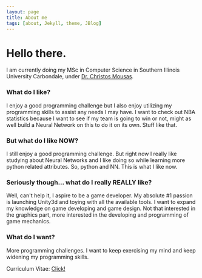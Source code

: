 ```yaml
---
layout: page
title: About me
tags: [about, Jekyll, theme, JBlog]
---
```

# Hello there.

I am currently doing my MSc in Computer Science in Southern Illinois University Carbondale, under [Dr. Christos Mousas](https://sites.google.com/site/chrismousas/).

### [](#header-3)What do I like?

I enjoy a good programming challenge but I also enjoy utilizing my programming skills to assist any needs I may have. I want to check out NBA statistics because I want to see if my team is going to win or not, might as well build a Neural Network on this to do it on its own. Stuff like that.

### [](#header-3)But what do I like NOW?

I still enjoy a good programming challenge. But right now I really like studying about Neural Networks and I like doing so while learning more python related attributes. So, python and NN. This is what I like now.

### [](#header-3)Seriously though... what do I really REALLY like?

Well, can't help it, I aspire to be a game developer. My absolute #1 passion is launching Unity3d and toying with all the available tools. I want to expand my knowledge on game developing and game design. Not that interested in the graphics part, more interested in the developing and programming of game mechanics.

### [](#header-3)What do I want?

More programming challenges. I want to keep exercising my mind and keep widening my programming skills.

Curriculum Vitae: [Click!](https://drive.google.com/open?id=1hj0FtqpOZgu-YOfboGzaDmAXWW9FTSEE)
